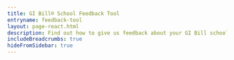 ```yaml
---
title: GI Bill® School Feedback Tool
entryname: feedback-tool
layout: page-react.html
description: Find out how to give us feedback about your GI Bill school. 
includeBreadcrumbs: true
hideFromSidebar: true
---
```

